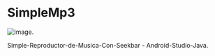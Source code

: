 # SimpleMp3

![image](https://user-images.githubusercontent.com/64702836/93419698-e71c0980-f883-11ea-8b93-cd1f4956b5ca.png).  



Simple-Reproductor-de-Musica-Con-Seekbar - Android-Studio-Java.



